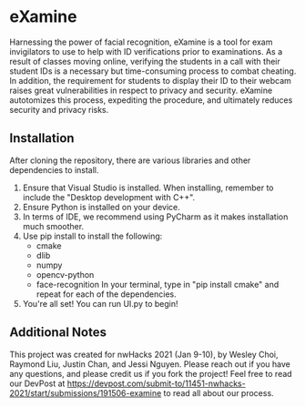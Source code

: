# eXamine

Harnessing the power of facial recognition, eXamine is a tool for exam invigilators to use to help with ID verifications prior to examinations. As a result of classes moving online, verifying the students in a call with their student IDs is a necessary but time-consuming process to combat cheating. In addition, the requirement for students to display their ID to their webcam raises great vulnerabilities in respect to privacy and security. eXamine autotomizes this process, expediting the procedure, and ultimately reduces security and privacy risks.

## Installation
After cloning the repository, there are various libraries and other dependencies to install.
1. Ensure that Visual Studio is installed. When installing, remember to include the "Desktop development with C++".
2. Ensure Python is installed on your device.
3. In terms of IDE, we recommend using PyCharm as it makes installation much smoother.
4. Use pip install to install the following: 
    - cmake
    - dlib
    - numpy
    - opencv-python
    - face-recognition
    In your terminal, type in "pip install cmake" and repeat for each of the dependencies. 
5. You're all set! You can run UI.py to begin!

## Additional Notes
This project was created for nwHacks 2021 (Jan 9-10), by Wesley Choi, Raymond Liu, Justin Chan, and Jessi Nguyen. Please reach out if you have any questions, and please credit us if you fork the project! Feel free to read our DevPost at https://devpost.com/submit-to/11451-nwhacks-2021/start/submissions/191506-examine to read all about our process.
